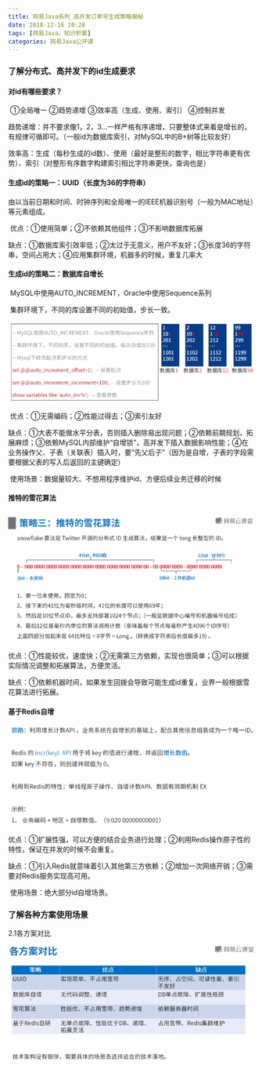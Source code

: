 ```yaml
---
title: 网易Java系列_高并发订单号生成策略揭秘
date: 2018-12-16 20:28
tags: [网易Java，知识积累]
categories: 网易Java公开课
---
```


### 了解分布式、高并发下的id生成要求

#### 对id有哪些要求？

​    ①全局唯一    ②趋势递增    ③效率高（生成、使用、索引）    ④控制并发

​    趋势递增：并不要求像1，2，3...一样严格有序递增，只要整体式来看是增长的，有规律可循即可。（一般id为数据库索引，对MySQL中的B+树等比较友好）

​    效率高：生成（每秒生成的id数）、使用（最好是整形的数字，相比字符串更有优势）、索引（对整形有序数字构建索引相比字符串更快，查询也是）

#### 生成id的策略一：UUID（长度为36的字符串）

​    由以当前日期和时间、时钟序列和全局唯一的IEEE机器识别号（一般为MAC地址）等元素组成。

​    优点：①使用简单；②不依赖其他组件；③不影响数据库拓展

​    缺点：①数据库索引效率低；②太过于无意义，用户不友好；③长度36的字符串，空间占用大；④应用集群环境，机器多的时候，重复几率大

#### 生成id的策略二：数据库自增长

​    MySQL中使用AUTO_INCREMENT，Oracle中使用Sequence系列

​    集群环境下，不同的库设置不同的初始值，步长一致。

![](01_网易JAVA系列_高并发订单号生成策略揭秘/id生成方案二.png)

​    优点：①无需编码；②性能过得去；③索引友好

​    缺点：①大表不能做水平分表，否则插入删除易出现问题；②依赖前期规划，拓展麻烦；③依赖MySQL内部维护“自增锁”，高并发下插入数据影响性能；④在业务操作父、子表（关联表）插入时，要“先父后子”（因为是自增，子表的字段需要根据父表的写入后返回的主键确定）

​    使用场景：数据量较大、不想用程序维护id、方便后续业务迁移的时候

#### 推特的雪花算法

![](01_网易JAVA系列_高并发订单号生成策略揭秘/id生成雪花算法.png)

​    优点：①性能较优，速度快；②无需第三方依赖，实现也很简单；③可以根据实际情况调整和拓展算法，方便灵活。

​    缺点：①依赖机器时间，如果发生回拨会导致可能生成id重复，业界一般根据雪花算法进行拓展。

#### 基于Redis自增

![](01_网易JAVA系列_高并发订单号生成策略揭秘/id方案生成Redis.png)

​    优点：①扩展性强，可以方便的结合业务进行处理；②利用Redis操作原子性的特性，保证在并发的时候不会重复。

​    缺点：①引入Redis就意味着引入其他第三方依赖；②增加一次网络开销；③需要对Redis服务实现高可用。

​    使用场景：绝大部分id自增场景。

### 了解各种方案使用场景

2.1各方案对比

![](01_网易JAVA系列_高并发订单号生成策略揭秘/id生成方案对比.png)